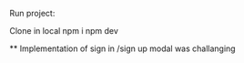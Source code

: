 
Run project:

Clone in local
npm i
npm dev


**
Implementation of sign in /sign up modal was challanging